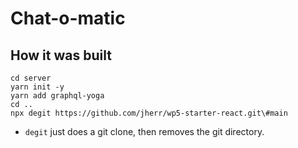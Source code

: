 # Chat-o-matic

## How it was built

```
cd server
yarn init -y
yarn add graphql-yoga
cd ..
npx degit https://github.com/jherr/wp5-starter-react.git\#main
```

- `degit` just does a git clone, then removes the git directory.